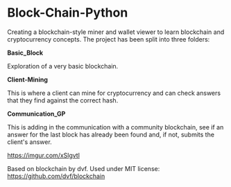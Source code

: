 # Block-Chain-Python

Creating a blockchain-style miner and wallet viewer to learn blockchain and cryptocurrency concepts.  The project has been split into three folders:


**Basic_Block**

Exploration of a very basic blockchain.

**Client-Mining**

This is where a client can mine for cryptocurrency and can check answers that they find against the correct hash.

**Communication_GP**

This is adding in the communication with a community blockchain, see if an answer for the last block has already been found and, if not, submits the client's answer.

https://imgur.com/xSlgvtl

Based on blockchain by dvf.  Used under MIT license:  https://github.com/dvf/blockchain